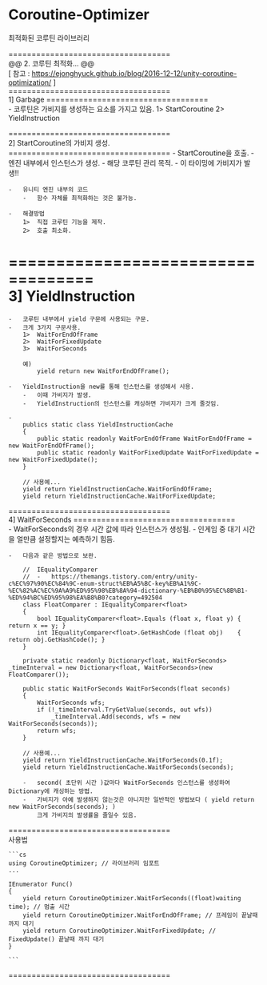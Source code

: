 # Coroutine-Optimizer

최적화된 코루틴 라이브러리

===================================</br>
@@ 2. 코루틴 최적화... @@</br>
[ 참고 : https://ejonghyuck.github.io/blog/2016-12-12/unity-coroutine-optimization/ ]</br>
===================================<br>
1] Garbage
===================================<br> - 코루틴은 가비지를 생성하는 요소를 가지고 있음.
1> StartCoroutine
2> YieldInstruction

===================================<br>
2] StartCoroutine의 가비지 생성.
=================================== - StartCoroutine을 호출. - 엔진 내부에서 인스턴스가 생성. - 해당 코루틴 관리 목적. - 이 타이밍에 가비지가 발생!!

    -	유니티 엔진 내부의 코드
    	-	함수 자체를 최적화하는 것은 불가능.

    -	해결방법
    	1>	직접 코루틴 기능을 제작.
    	2>	호출 최소화.

===================================<br>
3] YieldInstruction
===================================

    -	코루틴 내부에서 yield 구문에 사용되는 구문.
    -	크게 3가지 구문사용.
    	1>	WaitForEndOfFrame
    	2>	WaitForFixedUpdate
    	3>	WaitForSeconds

    	예)
    		yield return new WaitForEndOfFrame();

    -	YieldInstruction을 new를 통해 인스턴스를 생성해서 사용.
    	-	이때 가비지가 발생.
    	-	YieldInstruction의 인스턴스를 캐싱하면 가비지가 크게 줄것임.

    -
    	publics static class YieldInstructionCache
    	{
    		public static readonly WaitForEndOfFrame WaitForEndOfFrame = new WaitForEndOfFrame();
    		public static readonly WaitForFixedUpdate WaitForFixedUpdate = new WaitForFixedUpdate();
    	}

    	// 사용예...
    	yield return YieldInstructionCache.WaitForEndOfFrame;
    	yield return YieldInstructionCache.WaitForFixedUpdate;

===================================<br>
4] WaitForSeconds
===================================<br> - WaitForSeconds의 경우 시간 값에 따라 인스턴스가 생성됨. - 인게임 중 대기 시간을 얼만큼 설정할지는 예측하기 힘듬.

    -	다음과 같은 방법으로 보완.

    	//	IEqualityComparer
    	//	-	https://themangs.tistory.com/entry/unity-c%EC%97%90%EC%84%9C-enum-struct%EB%A5%BC-key%EB%A1%9C-%EC%82%AC%EC%9A%A9%ED%95%98%EB%8A%94-dictionary-%EB%B0%95%EC%8B%B1-%ED%94%BC%ED%95%98%EA%B8%B0?category=492504
    	class FloatComparer : IEqualityComparer<float>
    	{
    		bool IEqualityComparer<float>.Equals (float x, float y) { return x == y; }
    		int IEqualityComparer<float>.GetHashCode (float obj)	{ return obj.GetHashCode(); }
    	}

    	private static readonly Dictionary<float, WaitForSeconds> _timeInterval = new Dictionary<float, WaitForSeconds>(new FloatComparer());

    	public static WaitForSeconds WaitForSeconds(float seconds)
    	{
    		WaitForSeconds wfs;
    		if (!_timeInterval.TryGetValue(seconds, out wfs))
    			_timeInterval.Add(seconds, wfs = new WaitForSeconds(seconds));
    		return wfs;
    	}

    	// 사용예...
    	yield return YieldInstructionCache.WaitForSeconds(0.1f);
    	yield return YieldInstructionCache.WaitForSeconds(seconds);

    	-	second( 초단위 시간 )값마다 WaitForSeconds 인스턴스를 생성하여 Dictionary에 캐싱하는 방법.
    	-	가비지가 아예 발생하지 않는것은 아니지만 일반적인 방법보다 ( yield return new WaitForSeconds(seconds); )
    		크게 가비지의 발생률을 줄일수 있음.

===================================<br>
사용법

    ```cs
    using CoroutineOptimizer; // 라이브러리 임포트
    ...

    IEnumerator Func()
    {
        yield return CoroutineOptimizer.WaitForSeconds((float)waiting time); // 멈출 시간
        yield return CoroutineOptimizer.WaitForEndOfFrame; // 프레임이 끝날때 까지 대기
        yield return CoroutineOptimizer.WaitForFixedUpdate; // FixedUpdate() 끝날때 까지 대기
    }

    ```

===================================<br>

